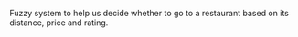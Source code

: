 Fuzzy system to help us decide whether to go to a restaurant based on its distance, price and rating.